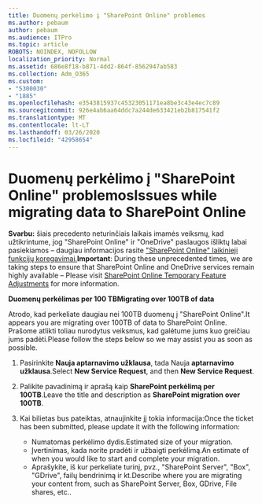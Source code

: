 ```yaml
---
title: Duomenų perkėlimo į "SharePoint Online" problemos
ms.author: pebaum
author: pebaum
ms.audience: ITPro
ms.topic: article
ROBOTS: NOINDEX, NOFOLLOW
localization_priority: Normal
ms.assetid: 686e8f18-b871-4dd2-864f-8562947ab583
ms.collection: Adm_O365
ms.custom:
- "5300030"
- "1885"
ms.openlocfilehash: e3543815937c45323051171ea8be3c43e4ec7c89
ms.sourcegitcommit: 926e4ab6aa64ddc7a244de633421eb2b817541f2
ms.translationtype: MT
ms.contentlocale: lt-LT
ms.lasthandoff: 03/26/2020
ms.locfileid: "42958654"
---
```

# <a name="issues-while-migrating-data-to-sharepoint-online"></a><span data-ttu-id="7d1b5-102">Duomenų perkėlimo į "SharePoint Online" problemos</span><span class="sxs-lookup"><span data-stu-id="7d1b5-102">Issues while migrating data to SharePoint Online</span></span>

<span data-ttu-id="7d1b5-103">**Svarbu:** šiais precedento neturinčiais laikais imamės veiksmų, kad užtikrintume, jog "SharePoint Online" ir "OneDrive" paslaugos išliktų labai pasiekiamos – daugiau informacijos rasite ["SharePoint Online" laikinieji funkcijų koregavimai.](https://aka.ms/ODSPAdjustments)</span><span class="sxs-lookup"><span data-stu-id="7d1b5-103">**Important**: During these unprecedented times, we are taking steps to ensure that SharePoint Online and OneDrive services remain highly available – Please visit [SharePoint Online Temporary Feature Adjustments](https://aka.ms/ODSPAdjustments) for more information.</span></span>

<span data-ttu-id="7d1b5-104">**Duomenų perkėlimas per 100 TB**</span><span class="sxs-lookup"><span data-stu-id="7d1b5-104">**Migrating over 100TB of data**</span></span>

<span data-ttu-id="7d1b5-105">Atrodo, kad perkeliate daugiau nei 100TB duomenų į "SharePoint Online".</span><span class="sxs-lookup"><span data-stu-id="7d1b5-105">It appears you are migrating over 100TB of data to SharePoint Online.</span></span> <span data-ttu-id="7d1b5-106">Prašome atlikti toliau nurodytus veiksmus, kad galėtume jums kuo greičiau jums padėti.</span><span class="sxs-lookup"><span data-stu-id="7d1b5-106">Please follow the steps below so we may assist you as soon as possible.</span></span> 

1. <span data-ttu-id="7d1b5-107">Pasirinkite **Nauja aptarnavimo užklausa**, tada Nauja **aptarnavimo užklausa**.</span><span class="sxs-lookup"><span data-stu-id="7d1b5-107">Select **New Service Request**, and then **New Service Request**.</span></span> 
2. <span data-ttu-id="7d1b5-108">Palikite pavadinimą ir aprašą kaip **SharePoint perkėlimą per 100TB**.</span><span class="sxs-lookup"><span data-stu-id="7d1b5-108">Leave the title and description as **SharePoint migration over 100TB**.</span></span>
3. <span data-ttu-id="7d1b5-109">Kai bilietas bus pateiktas, atnaujinkite jį tokia informacija:</span><span class="sxs-lookup"><span data-stu-id="7d1b5-109">Once the ticket has been submitted, please update it with the following information:</span></span> 

    - <span data-ttu-id="7d1b5-110">Numatomas perkėlimo dydis.</span><span class="sxs-lookup"><span data-stu-id="7d1b5-110">Estimated size of your migration.</span></span>
    - <span data-ttu-id="7d1b5-111">Įvertinimas, kada norite pradėti ir užbaigti perkėlimą.</span><span class="sxs-lookup"><span data-stu-id="7d1b5-111">An estimate of when you would like to start and complete your migration.</span></span>
    - <span data-ttu-id="7d1b5-112">Aprašykite, iš kur perkeliate turinį, pvz., "SharePoint Server", "Box", "GDrive", failų bendrinimą ir kt.</span><span class="sxs-lookup"><span data-stu-id="7d1b5-112">Describe where you are migrating your content from, such as SharePoint Server, Box, GDrive, File shares, etc..</span></span>


  

